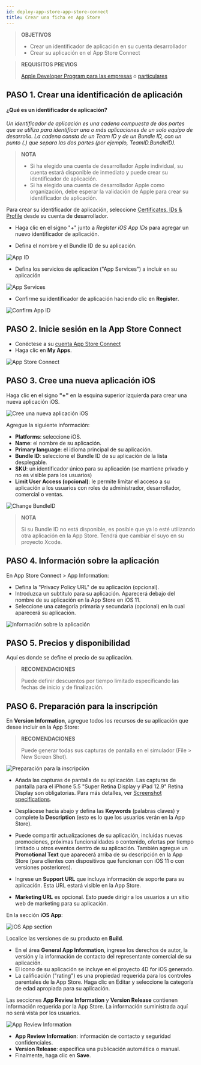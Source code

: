 ```yaml
---
id: deploy-app-store-app-store-connect
title: Crear una ficha en App Store
---
```


> **OBJETIVOS**
> 
> * Crear un identificador de aplicación en su cuenta desarrollador
> * Crear su aplicación en el App Store Connect


> **REQUISITOS PREVIOS**
> 
> [Apple Developer Program para las empresas](register-apple-developer-program-organization.html) o [particulares](register-apple-developer-program-individual.html)


## PASO 1. Crear una identificación de aplicación

#### ¿Qué es un identificador de aplicación?

*Un identificador de aplicación es una cadena compuesta de dos partes que se utiliza para identificar una o más aplicaciones de un solo equipo de desarrollo. La cadena consta de un Team ID y de un Bundle ID, con un punto (.) que separa las dos partes (por ejemplo, TeamID.BundleID).*

> **NOTA**
> 
> * Si ha elegido una cuenta de desarrollador Apple individual, su cuenta estará disponible de inmediato y puede crear su identificador de aplicación.
> * Si ha elegido una cuenta de desarrollador Apple como organización, debe esperar la validación de Apple para crear su identificador de aplicación.


Para crear su identificador de aplicación, seleccione [Certificates, IDs & Profile](https://developer.apple.com/account/ios/identifier/bundle) desde su cuenta de desarrollador.

* Haga clic en el signo "+" junto a *Register iOS App IDs* para agregar un nuevo identificador de aplicación.

* Defina el nombre y el Bundle ID de su aplicación.

![App ID](assets/en/deploy-app-store/Developer-account-App-ID.png)

* Defina los servicios de aplicación ("App Services") a incluir en su aplicación

![App Services](assets/en/deploy-app-store/App-Services-to-include.png)

* Confirme su identificador de aplicación haciendo clic en **Register**.

![Confirm App ID](assets/en/deploy-app-store/Confirm-App-ID.png)

## PASO 2. Inicie sesión en la App Store Connect

* Conéctese a su [cuenta App Store Connect](https://appstoreconnect.apple.com)
* Haga clic en **My Apps**.

![App Store Connect](assets/en/deploy-app-store/App-Store-Connect-home-page.png)

## PASO 3. Cree una nueva aplicación iOS

Haga clic en el signo **"+"** en la esquina superior izquierda para crear una nueva aplicación iOS.

![Cree una nueva aplicación iOS](assets/en/deploy-app-store/Create-new-iOS-App.png)

Agregue la siguiente información:

* **Platforms**: seleccione iOS.
* **Name**: el nombre de su aplicación.
* **Primary language**: el idioma principal de su aplicación.
* **Bundle ID**: seleccione el Bundle ID de su aplicación de la lista desplegable.
* **SKU**: un identificador único para su aplicación (se mantiene privado y no es visible para los usuarios)
* **Limit User Access (opcional)**: le permite limitar el acceso a su aplicación a los usuarios con roles de administrador, desarrollador, comercial o ventas.

![Change BundleID](assets/en/deploy-app-store/Change-BundleID-Xcode-Project.png)

> **NOTA**
> 
> Si su Bundle ID no está disponible, es posible que ya lo esté utilizando otra aplicación en la App Store. Tendrá que cambiar el suyo en su proyecto Xcode.

## PASO 4. Información sobre la aplicación

En App Store Connect > App Information:

* Defina la "Privacy Policy URL" de su aplicación (opcional).
* Introduzca un subtitulo para su aplicación. Aparecerá debajo del nombre de su aplicación en la App Store en iOS 11.
* Seleccione una categoría primaria y secundaria (opcional) en la cual aparecerá su aplicación.

![Información sobre la aplicación](assets/en/deploy-app-store/App-Store-Connect-app-information.png)

## PASO 5. Precios y disponibilidad

Aquí es donde se define el precio de su aplicación.

> **RECOMENDACIONES**
> 
> Puede definir descuentos por tiempo limitado especificando las fechas de inicio y de finalización.

## PASO 6. Preparación para la inscripción

En **Version Information**, agregue todos los recursos de su aplicación que desee incluir en la App Store:

> **RECOMENDACIONES**
> 
> Puede generar todas sus capturas de pantalla en el simulador (File > New Screen Shot).

![Preparación para la inscripción](assets/en/deploy-app-store/Prepare-for-submission-screenshot-description.png)

* Añada las capturas de pantalla de su aplicación. Las capturas de pantalla para el iPhone 5.5 "Super Retina Display y iPad 12.9" Retina Display son obligatorias. Para más detalles, ver [Screenshot specifications](https://help.apple.com/app-store-connect/#/devd274dd925).

* Desplácese hacia abajo y defina las **Keywords** (palabras claves) y complete la **Description** (esto es lo que los usuarios verán en la App Store).
* Puede compartir actualizaciones de su aplicación, incluidas nuevas promociones, próximas funcionalidades o contenido, ofertas por tiempo limitado u otros eventos dentro de su aplicación. También agregue un **Promotional Text** que aparecerá arriba de su descripción en la App Store (para clientes con dispositivos que funcionan con iOS 11 o con versiones posteriores).
* Ingrese un **Support URL** que incluya información de soporte para su aplicación. Esta URL estará visible en la App Store.
* **Marketing URL** es opcional. Esto puede dirigir a los usuarios a un sitio web de marketing para su aplicación.

En la sección **iOS App**:

![iOS App section](assets/en/deploy-app-store/Prepare-for-submission-build-icon.png)

Localice las versiones de su producto en **Build**.

* En el área **General App Information**, ingrese los derechos de autor, la versión y la información de contacto del representante comercial de su aplicación.
* El icono de su aplicación se incluye en el proyecto 4D for iOS generado.
* La calificación ("rating") es una propiedad requerida para los controles parentales de la App Store. Haga clic en Editar y seleccione la categoría de edad apropiada para su aplicación.

Las secciones **App Review Information** y **Version Release** contienen información requerida por la App Store. La información suministrada aquí no será vista por los usuarios.

![App Review Information](assets/en/deploy-app-store/Prepare-for-submission-review-information.png)

* **App Review Information**: información de contacto y seguridad confidenciales.
* **Version Release**: especifica una publicación automática o manual.
* Finalmente, haga clic en **Save**.
